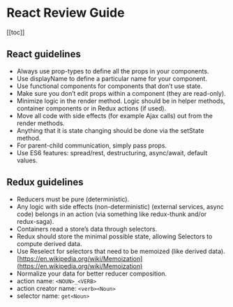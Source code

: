 # React Review Guide

[[toc]]

## React guidelines

* Always use prop-types to define all the props in your components.
* Use displayName to define a particular name for your component.
* Use functional components for components that don’t use state.
* Make sure you don’t edit props within a component (they are read-only).
* Minimize logic in the render method. Logic should be in helper methods, container components or in Redux actions (if used).
* Move all code with side effects (for example Ajax calls) out from the render methods.
* Anything that it is state changing should be done via the setState method.
* For parent-child communication, simply pass props.
* Use ES6 features: spread/rest, destructuring, async/await, default values.


## Redux guidelines

* Reducers must be pure (deterministic).
* Any logic with side effects (non-deterministic) (external services, async code) belongs in an action (via something like redux-thunk and/or redux-saga).
* Containers read a store’s data through selectors.
* Redux should store the minimal possible state, allowing Selectors to compute derived data.
* Use Reselect for selectors that need to be memoized (like derived data). [https://en.wikipedia.org/wiki/Memoization](https://en.wikipedia.org/wiki/Memoization)
* Normalize your data for better reducer composition.
* action name: ```<NOUN>_<VERB>```
* action creator name: ```<verb><Noun>```
* selector name: ```get<Noun>```